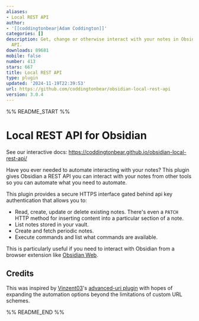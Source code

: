 ```yaml
---
aliases:
- Local REST API
author:
- '[[coddingtonbear|Adam Coddington]]'
categories: []
description: Get, change or otherwise interact with your notes in Obsidian via a REST
  API.
downloads: 89681
mobile: false
number: 413
stars: 667
title: Local REST API
type: plugin
updated: '2024-11-19T22:39:53'
url: https://github.com/coddingtonbear/obsidian-local-rest-api
version: 3.0.4
---
```


%% README_START %%

# Local REST API for Obsidian

See our interactive docs: https://coddingtonbear.github.io/obsidian-local-rest-api/

Have you ever needed to automate interacting with your notes?  This plugin gives Obsidian a REST API you can interact with your notes from other tools so you can automate what you need to automate.

This plugin provides a secure HTTPS interface gated behind api key authentication that allows you to:

- Read, create, update or delete existing notes.  There's even a `PATCH` HTTP method for inserting content into a particular section of a note.
- List notes stored in your vault.
- Create and fetch periodic notes.
- Execute commands and list what commands are available.

This is particularly useful if you need to interact with Obsidian from a browser extension like [Obsidian Web](https://chrome.google.com/webstore/detail/obsidian-web/edoacekkjanmingkbkgjndndibhkegad).

## Credits

This was inspired by [Vinzent03](https://github.com/Vinzent03)'s [advanced-uri plugin](https://github.com/Vinzent03/obsidian-advanced-uri) with hopes of expanding the automation options beyond the limitations of custom URL schemes.


%% README_END %%